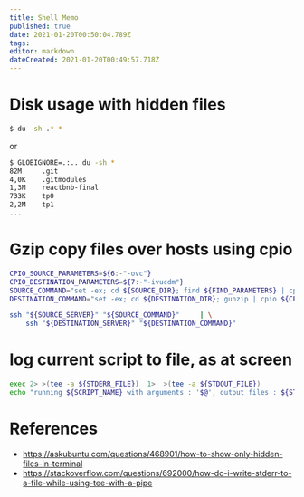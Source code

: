 ```yaml
---
title: Shell Memo
published: true
date: 2021-01-20T00:50:04.789Z
tags: 
editor: markdown
dateCreated: 2021-01-20T00:49:57.718Z
---
```


# Disk usage with hidden files 

````bash
$ du -sh .* *
````
or

````bash
$ GLOBIGNORE=.:.. du -sh *
82M     .git
4,0K    .gitmodules
1,3M    reactbnb-final
733K    tp0
2,2M    tp1
...
````

# Gzip copy files over hosts using cpio
````bash
CPIO_SOURCE_PARAMETERS=${6:-"-ovc"}
CPIO_DESTINATION_PARAMETERS=${7:-"-ivucdm"}
SOURCE_COMMAND="set -ex; cd ${SOURCE_DIR}; find ${FIND_PARAMETERS} | cpio ${CPIO_SOURCE_PARAMETERS} | gzip"
DESTINATION_COMMAND="set -ex; cd ${DESTINATION_DIR}; gunzip | cpio ${CPIO_DESTINATION_PARAMETERS}"

ssh "${SOURCE_SERVER}" "${SOURCE_COMMAND}"     | \
    ssh "${DESTINATION_SERVER}" "${DESTINATION_COMMAND}"
````


# log current script to file, as at screen 
````bash
exec 2> >(tee -a ${STDERR_FILE})  1>  >(tee -a ${STDOUT_FILE})
echo "running ${SCRIPT_NAME} with arguments : '$@', output files : ${STDERR_FILE}, ${STDOUT_FILE}"
````

# References
- https://askubuntu.com/questions/468901/how-to-show-only-hidden-files-in-terminal
- https://stackoverflow.com/questions/692000/how-do-i-write-stderr-to-a-file-while-using-tee-with-a-pipe
